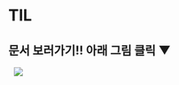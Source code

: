 # TIL

## 문서 보러가기!! 아래 그림 클릭 ▼

<a href="https://pepu-book.gitbook.io/til-1/">
    <img 
        src="https://encrypted-tbn0.gstatic.com/images?q=tbn:ANd9GcQwsEe4Em6OF1y50apSLh8iIMx7DF9NlFE47g&usqp=CAU"
        style="height : auto; margin-left : 10px; margin-right : 10px;"/>
</a>
